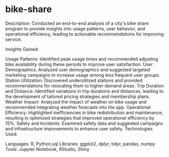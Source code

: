 # bike-share
Description:
Conducted an end-to-end analysis of a city's bike share program to provide insights into usage patterns, user behavior, and operational efficiency, leading to actionable recommendations for improving service.

Insights Gained:

Usage Patterns: Identified peak usage times and recommended adjusting bike availability during these periods to improve user satisfaction.
User Demographics: Analyzed user demographics and suggested targeted marketing campaigns to increase usage among less frequent user groups.
Station Utilization: Discovered underutilized stations and provided recommendations for relocating them to higher demand areas.
Trip Duration and Distance: Identified variations in trip durations and distances, leading to the development of tailored pricing strategies and membership plans.
Weather Impact: Analyzed the impact of weather on bike usage and recommended integrating weather forecasts into the app.
Operational Efficiency: Highlighted inefficiencies in bike redistribution and maintenance, resulting in optimized strategies that improved operational efficiency by 15%.
Safety and Incidents: Examined safety data and suggested campaigns and infrastructure improvements to enhance user safety.
Technologies Used:

Languages: R, Python,sql
Libraries: ggplot2, dplyr, tidyr, pandas, numpy
Tools: Jupyter Notebook, RStudio, Shiny
